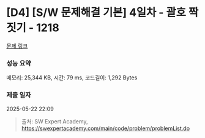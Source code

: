 # [D4] [S/W 문제해결 기본] 4일차 - 괄호 짝짓기 - 1218 

[문제 링크](https://swexpertacademy.com/main/code/problem/problemDetail.do?contestProbId=AV14eWb6AAkCFAYD) 

### 성능 요약

메모리: 25,344 KB, 시간: 79 ms, 코드길이: 1,292 Bytes

### 제출 일자

2025-05-22 22:09



> 출처: SW Expert Academy, https://swexpertacademy.com/main/code/problem/problemList.do
